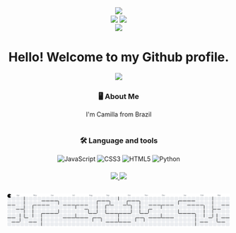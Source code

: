 <div align="center">
  <img src="https://media4.giphy.com/media/v1.Y2lkPTc5MGI3NjExZnZocGY0OXkyeXF3YXVtbHQwZmg1cTlnZWxzczdmczltZ3o4ZjNjcyZlcD12MV9pbnRlcm5hbF9naWZfYnlfaWQmY3Q9cw/FKk1LJlP0522kl77bk/giphy.gif" width="200" />
</div>

<div align="center">
<a href = "mailto:contato@camillamarchezini@gmail.com"><img loading="lazy" src="https://img.shields.io/badge/Gmail-D14836?style=for-the-badge&logo=gmail&logoColor=white" target="_blank"></a>
<a href="https://www.linkedin.com/in/camilla-azevedo-marchezini-fonseca-b80333343/" target="_blank"><img loading="lazy" src="https://img.shields.io/badge/-LinkedIn-%230077B5?style=for-the-badge&logo=linkedin&logoColor=white" target="_blank"></a>   
</div>



<div align="center">
  <img src="https://visitor-badge.laobi.icu/badge?page_id=CamillaMarchezini.CamillaMarchezini&"/>
</div>


<h1 align="center"> Hello! Welcome to my Github profile.</h1>

<div align="center">
  <img src="https://media1.giphy.com/media/v1.Y2lkPTc5MGI3NjExbTF1aDN4bG51dTIyNzZqenh1OTFyMjE3cXE3bnYzcGowbDdwZDBxaSZlcD12MV9pbnRlcm5hbF9naWZfYnlfaWQmY3Q9Zw/sL2fDmIKa9h9hQ90mW/giphy.gif" width="80"/> 
</div>

<h3 align="center">🖥️ About Me </h3> 

<p align="center">I'm Camilla from Brazil <br><br>

###

<div align="center">
<h3 align="">🛠 Language and tools</h3>

![JavaScript](https://img.shields.io/badge/javascript-%23323330.svg?style=flat-square&logo=javascript&logoColor=%23F7DF1E) ![CSS3](https://img.shields.io/badge/css3-%231572B6.svg?style=flat-square&logo=css3&logoColor=white) ![HTML5](https://img.shields.io/badge/html5-%23E34F26.svg?style=flat-square&logo=html5&logoColor=white) ![Python](https://img.shields.io/badge/python-3670A0?style=flat-square&logo=python&logoColor=ffdd54)
</div>

###



<div align="center">
<a href="https://github.com/CamillaMachezini">
<img loading="lazy" height="180em" src="https://github-readme-stats.vercel.app/api/top-langs/?username=CamillaMarchezini&layout=compact&langs_count=7&theme=rose"/>
<img loading="lazy" height="180em" src="https://github-readme-stats.vercel.app/api?username=CamillaMarchezini&show_icons=true&theme=rose&include_all_commits=true&count_private=true"/>
</div>

  ##

<picture>
  <source media="(prefers-color-scheme: dark)" srcset="https://raw.githubusercontent.com/CamillaMarchezini/CamillaMarchezini/output/pacman-contribution-graph-dark.svg">
  <source media="(prefers-color-scheme: light)" srcset="https://raw.githubusercontent.com/CamillaMarchezini/CamillaMarchezini/output/pacman-contribution-graph.svg">
  <img alt="pacman contribution graph" src="https://raw.githubusercontent.com/CamillaMarchezini/CamillaMarchezini/output/pacman-contribution-graph.svg">
</picture>






